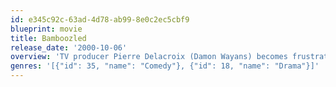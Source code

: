 ```yaml
---
id: e345c92c-63ad-4d78-ab99-8e0c2ec5cbf9
blueprint: movie
title: Bamboozled
release_date: '2000-10-06'
overview: 'TV producer Pierre Delacroix (Damon Wayans) becomes frustrated when network brass reject his sitcom idea. Hoping to get fired, Delacroix pitches the worst idea he can think of: a minstrel show. The network not only airs it, but it incredibly becomes a smash hit. Michael Rapaport co-stars in this searing satire.'
genres: '[{"id": 35, "name": "Comedy"}, {"id": 18, "name": "Drama"}]'
---
```

